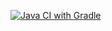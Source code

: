 [![Java CI with Gradle](https://github.com/Aisenkora/Tasks/actions/workflows/gradle.yml/badge.svg)](https://github.com/Aisenkora/Tasks/actions/workflows/gradle.yml)